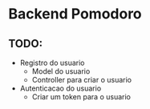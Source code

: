 # Backend Pomodoro

## TODO:
* Registro do usuario
    * Model do usuario
    * Controller para criar o usuario
* Autenticacao do usuario
    * Criar um token para o usuario